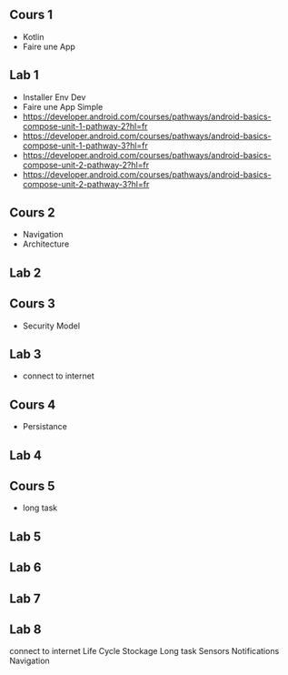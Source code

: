 ## Cours 1

- Kotlin
- Faire une App

## Lab 1

- Installer Env Dev
- Faire une App Simple
- https://developer.android.com/courses/pathways/android-basics-compose-unit-1-pathway-2?hl=fr
- https://developer.android.com/courses/pathways/android-basics-compose-unit-1-pathway-3?hl=fr
- https://developer.android.com/courses/pathways/android-basics-compose-unit-2-pathway-2?hl=fr
- https://developer.android.com/courses/pathways/android-basics-compose-unit-2-pathway-3?hl=fr

## Cours 2

- Navigation
- Architecture

## Lab 2


## Cours 3

- Security Model

## Lab 3

- connect to internet

## Cours 4

- Persistance

## Lab 4

## Cours 5

- long task

## Lab 5

## Lab 6

## Lab 7

## Lab 8

connect to internet
Life Cycle
Stockage
Long task
Sensors
Notifications
Navigation


